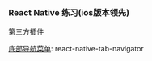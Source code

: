 ### React Native 练习(ios版本领先)


第三方插件

[底部导航菜单](https://github.com/happypancake/react-native-tab-navigator): react-native-tab-navigator


